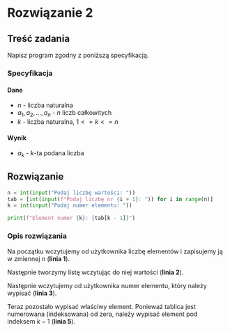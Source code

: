 # Rozwiązanie 2

## Treść zadania

Napisz program zgodny z poniższą specyfikacją.

### Specyfikacja

#### Dane

* $n$ - liczba naturalna
* $a_1,a_2,\dots,a_n$ - $n$ liczb całkowitych
* $k$ - liczba naturalna, $1<=k<=n$

#### Wynik

* $a_k$ - $k$-ta podana liczba

## Rozwiązanie

```python
n = int(input("Podaj liczbę wartości: "))
tab = [int(input(f"Podaj liczbę nr {i + 1}: ")) for i in range(n)]
k = int(input("Podaj numer elementu: "))

print(f"Element numer {k}: {tab[k - 1]}")
```

### Opis rozwiązania

Na początku wczytujemy od użytkownika liczbę elementów i zapisujemy ją w zmiennej $n$ (**linia 1**).

Następnie tworzymy listę wczytując do niej wartości (**linia 2**).

Następnie wczytujemy od użytkownika numer elementu, który należy wypisać (**linia 3**).

Teraz pozostało wypisać właściwy element. Ponieważ tablica jest numerowana (indeksowana) od zera, należy wypisać element pod indeksem $k - 1$ (**linia 5**).